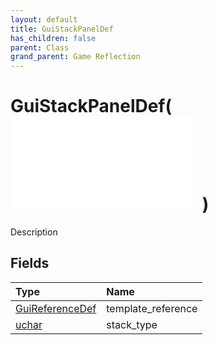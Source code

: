 ```yaml
---
layout: default
title: GuiStackPanelDef
has_children: false
parent: Class
grand_parent: Game Reflection
---
```

# GuiStackPanelDef( ![ GuiDef ](/game-reflection/classes/gui_def.md) )
Description 

## Fields
| Type | Name |
|:-------------|:--------------|
| [GuiReferenceDef](/game-reflection/classes/gui_reference_def.md) | template_reference |
| [uchar](/game-reflection/enums/uchar.md) | stack_type |

